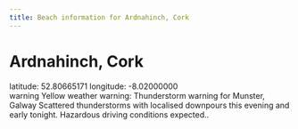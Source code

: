 ```yaml
---
title: Beach information for Ardnahinch, Cork
---
```

# Ardnahinch, Cork 

<div class="location-info">latitude: 52.80665171 longitude: -8.02000000</div>
<div id="met-eireann-warnings"><span class="material-icons yellow-warning">warning</span>&nbsp;Yellow weather warning: Thunderstorm warning for Munster, Galway Scattered thunderstorms with localised downpours this evening and early tonight. Hazardous driving conditions expected..&nbsp;</div>
<div></div>